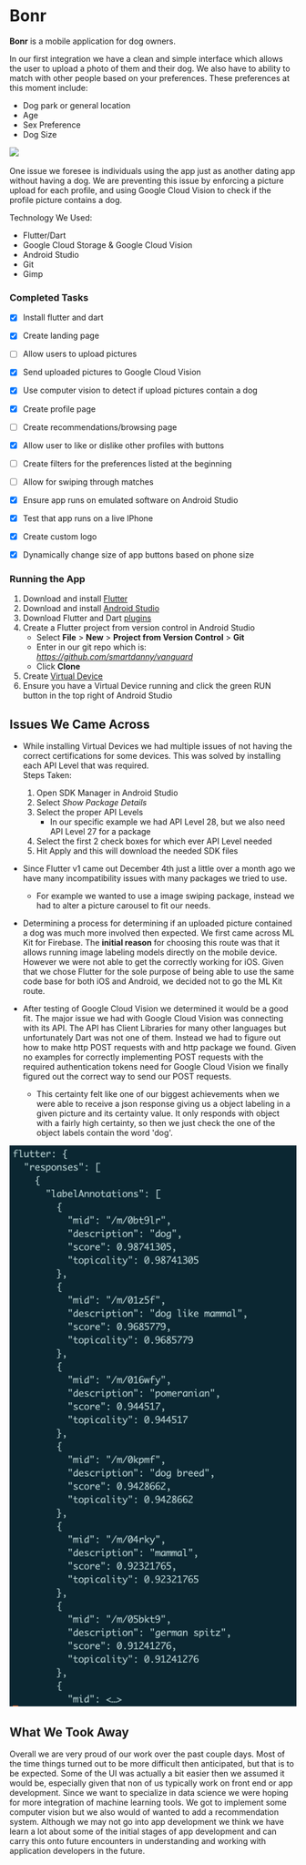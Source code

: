 # Bonr

**Bonr** is a mobile application for dog owners.  

In our first integration we have a clean and simple interface which allows the user to upload a photo of them and their dog. We also have to ability to match with other people based on your preferences.
These preferences at this moment include:  
* Dog park or general location
* Age
* Sex Preference
* Dog Size

![](/res/bonr.gif)

One issue we foresee is individuals using the app just as another dating app without having a dog. 
We are preventing this issue by enforcing a picture upload for each profile, 
and using Google Cloud Vision to check if the profile picture contains a dog.  

Technology We Used:  
* Flutter/Dart
* Google Cloud Storage & Google Cloud Vision
* Android Studio
* Git
* Gimp

### Completed Tasks

- [x] Install flutter and dart 
- [x] Create landing page
- [ ] Allow users to upload pictures
- [x] Send uploaded pictures to Google Cloud Vision
- [x] Use computer vision to detect if upload pictures contain a dog
- [x] Create profile page
- [ ] Create recommendations/browsing page
- [x] Allow user to like or dislike other profiles with buttons
- [ ] Create filters for the preferences listed at the beginning
- [ ] Allow for swiping through matches
- [x] Ensure app runs on emulated software on Android Studio
- [x] Test that app runs on a live IPhone
- [x] Create custom logo
- [x] Dynamically change size of app buttons based on phone size


### Running the App

1. Download and install [Flutter](https://flutter.io/docs/get-started/install)
2. Download and install [Android Studio](https://developer.android.com/studio/)
3. Download Flutter and Dart [plugins](https://flutter.io/docs/get-started/editor?tab=androidstudio)
4. Create a Flutter project from version control in Android Studio
     * Select **File** > **New** > **Project from Version Control** > **Git**
     * Enter in our git repo which is: *https://github.com/smartdanny/vanguard*
     * Click **Clone**
5. Create [Virtual Device](https://developer.android.com/studio/run/managing-avds)
6. Ensure you have a Virtual Device running and click the green RUN button in the top right of Android Studio


## Issues We Came Across

* While installing Virtual Devices we had multiple issues of not having the correct certifications for some devices. This was solved by installing each API Level that was required.  
    Steps Taken:
    1. Open SDK Manager in Android Studio
    2. Select *Show Package Details*
    3. Select the proper API Levels
        * In our specific example we had API Level 28, but we also need API Level 27 for a package
    4. Select the first 2 check boxes for which ever API Level needed
    5. Hit Apply and this will download the needed SDK files
    
   
* Since Flutter v1 came out December 4th just a little over a month ago we have many incompatibility issues with many packages we tried to use.
    * For example we wanted to use a image swiping package, instead we had to alter a picture carousel to fit our needs.
  
  
* Determining a process for determining if an uploaded picture contained a dog was much more involved then expected.
We first came across ML Kit for Firebase. The **initial reason** for choosing this route was that it allows running image labeling models directly on the mobile device. However we were not able to get the correctly working for iOS. Given that we chose Flutter for the sole purpose of being able to use the same code base for both iOS and Android, we decided not to go the ML Kit route. 


* After testing of Google Cloud Vision we determined it would be a good fit. The major issue we had with Google Cloud Vision was connecting with its API. The API has Client Libraries for many other languages but unfortunately Dart was not one of them. Instead we had to figure out how to make http POST requests with and http package we found. Given no examples for correctly implementing POST requests with the required authentication tokens need for Google Cloud Vision we finally figured out the correct way to send our POST requests. 

     * This certainty felt like one of our biggest achievements when we were able to receive a json response giving us a object labeling in a given picture and its certainty value. It only responds with object with a fairly high certainty, so then we just check the one of the object labels contain the word 'dog'.
        
![](/res/responses.png)
 
## What We Took Away

Overall we are very proud of our work over the past couple days. Most of the time things turned out to be more difficult then anticipated, but that is to be expected. Some of the UI was actually a bit easier then we assumed it would be, especially given that non of us typically work on front end or app development. Since we want to specialize in data science we were hoping for more integration of machine learning tools. We got to implement some computer vision but we also would of wanted to add a recommendation system. Although we may not go into app development we think we have learn a lot about some of the initial stages of app development and can carry this onto future encounters in understanding and working with application developers in the future.

